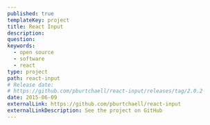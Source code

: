 ```yaml
---
published: true
templateKey: project
title: React Input
description:
question:
keywords:
  - open source
  - software
  - react
type: project
path: react-input
# Release date:
# https://github.com/pburtchaell/react-input/releases/tag/2.0.2
date: 2015-06-09
externalLink: https://github.com/pburtchaell/react-input
externalLinkDescription: See the project on GitHub
---
```

